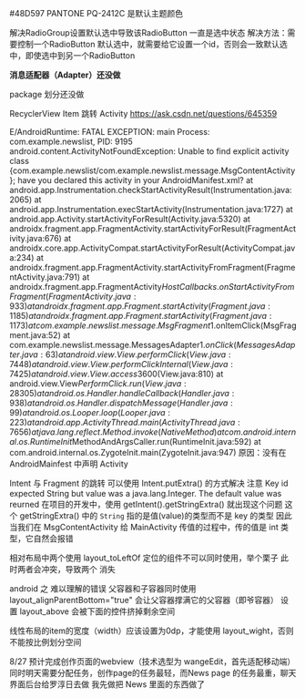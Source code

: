 #48D597 PANTONE PQ-2412C 是默认主题颜色

解决RadioGroup设置默认选中导致该RadioButton 一直是选中状态
解决方法：需要控制一个RadioButton 默认选中，就需要给它设置一个id，否则会一致默认选中，即使选中到另一个RadioButton

**消息适配器（Adapter）还没做**

package 划分还没做

RecyclerView Item 跳转 Activity https://ask.csdn.net/questions/645359

E/AndroidRuntime: FATAL EXCEPTION: main
    Process: com.example.newslist, PID: 9195
    android.content.ActivityNotFoundException: Unable to find explicit activity class {com.example.newslist/com.example.newslist.message.MsgContentActivity}; have you declared this activity in your AndroidManifest.xml?
        at android.app.Instrumentation.checkStartActivityResult(Instrumentation.java:2065)
        at android.app.Instrumentation.execStartActivity(Instrumentation.java:1727)
        at android.app.Activity.startActivityForResult(Activity.java:5320)
        at androidx.fragment.app.FragmentActivity.startActivityForResult(FragmentActivity.java:676)
        at androidx.core.app.ActivityCompat.startActivityForResult(ActivityCompat.java:234)
        at androidx.fragment.app.FragmentActivity.startActivityFromFragment(FragmentActivity.java:791)
        at androidx.fragment.app.FragmentActivity$HostCallbacks.onStartActivityFromFragment(FragmentActivity.java:933)
        at androidx.fragment.app.Fragment.startActivity(Fragment.java:1185)
        at androidx.fragment.app.Fragment.startActivity(Fragment.java:1173)
        at com.example.newslist.message.MsgFragment$1.onItemClick(MsgFragment.java:52)
        at com.example.newslist.message.MessagesAdapter$1.onClick(MessagesAdapter.java:63)
        at android.view.View.performClick(View.java:7448)
        at android.view.View.performClickInternal(View.java:7425)
        at android.view.View.access$3600(View.java:810)
        at android.view.View$PerformClick.run(View.java:28305)
        at android.os.Handler.handleCallback(Handler.java:938)
        at android.os.Handler.dispatchMessage(Handler.java:99)
        at android.os.Looper.loop(Looper.java:223)
        at android.app.ActivityThread.main(ActivityThread.java:7656)
        at java.lang.reflect.Method.invoke(Native Method)
        at com.android.internal.os.RuntimeInit$MethodAndArgsCaller.run(RuntimeInit.java:592)
        at com.android.internal.os.ZygoteInit.main(ZygoteInit.java:947)
原因：没有在 AndroidMainfest 中声明 Activity

Intent 与 Fragment 的跳转
可以使用 Intent.putExtra() 的方式解决
注意 Key id expected String but value was a java.lang.Integer. The default value <null> was reurned
在项目的开发中，使用 getIntent().getStringExtra() 就出现这个问题
这个 getStringExtra() 中的 `String` 指的是值(value)的类型而不是 key 的类型
因此当我们在 MsgContentActivity 给 MainActivity 传值的过程中，传的值是 int 类型，它自然会报错

相对布局中两个使用 layout_toLeftOf 定位的组件不可以同时使用，举个栗子
<ImageView
            android:id="@+id/left"
            android:layout_toLeftOf="@id/right"
            />
<ImageView
            android:id="@+id/right"
            android:layout_toRightOf="@id/left"
            />
此时两者会冲突，导致两个 <ImageView> 消失


android 之 难以理解的错误
父容器和子容器同时使用 layout_alignParentBottom="true" 会让父容器撑满它的父容器（即爷容器）
设置 layout_above 会被下面的控件挤掉剩余空间

线性布局的item的宽度（width）应该设置为0dp，才能使用 layout_wight，否则不能按比例划分空间

8/27 预计完成创作页面的webview（技术选型为 wangeEdit，首先适配移动端）
同时明天需要分配任务，创作page的任务最轻，而News page 的任务最重，聊天界面后台给罗淳日去做
我先做把 News 里面的东西做了

